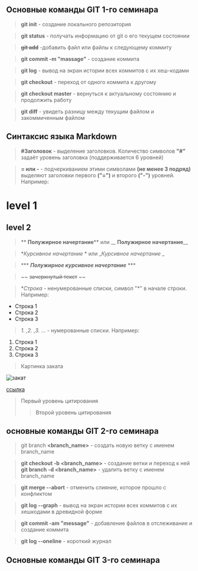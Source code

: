 ## Основные команды GIT 1-го семинара

>  **git init** - создание локального репозитория

> **git status** - получать информацию от git о его текущем состоянии

> ~~**git add**~~ -добавить файл или файлы к следующему коммиту

> **git commit -m "massage"** - создание коммита

> **git log** - вывод на экран истории всех коммитов с их хеш-кодами

> **git checkout** - переход от одного коммита к другому

> **git checkout master** - вернуться к актуальному состоянию и продолжить работу

> **git diff** - увидеть разницу между текущим файлом и закоммиченным файлом

## **Синтаксис языка Markdown**

> **#Заголовок** - выделение заголовков. Количество символов **"#"** задаёт уровень заголовка (поддерживается 6 уровней)

> **= или -** - подчеркиванием этими символами **(не менее 3 подряд)** выделяют заголовки первого **("=")** и второго **("-")** уровней. Например:

level 1
=
level 2
-

> ** **Полужирное начертание**** или __ __Полужирное начертание____

> **Курсивное начертание* * или __Курсивное начертание_ _

> *** ***Полужирное курсивное начертание*** ***

> ~~ ~~зачеркнутый текст~~ ~~

> **Строка*  - ненумерованные списки, символ "*" в начале строки. Например:

* Строка 1
* Строка 2
* Строка 3

> *1. ,2. ,3.* ... - нумерованные списки. Например:

1. Строка 1
2. Строка 2
3. Строка 3

> Картинка заката

![закат](закат.jpg)

[ссылка](https://ru.wikipedia.org/wiki/%D0%97%D0%B0%D0%BA%D0%B0%D1%82)

> Первый уровень цитирования
>> Второй уровень цитирования

## основные команды GIT 2-го семинара

>git branch **<branch_name>** - создать новую ветку с именем branch_name

> **git checkout -b <branch_name>** - создание ветки и переход к ней
> **git branch -d <branch_name>** - удалить ветку с именем branch_name

> **git merge --abort** - отменить слияние, которое прошло с конфликтом

> **git log --graph** - вывод на экран истории всех коммитов с их хешкодами в древидной форме

> **git commit -am "message"** - добавление  файлов в отслеживание и создание коммита

> **git log --oneline** - короткий журнал

## Основные команды GIT 3-го семинара